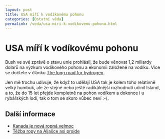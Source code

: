 ```yaml
---
layout: post
title: USA míří k vodíkovému pohonu
categories: [Ostatní věda]
permalink: /veda/usa-miri-k-vodikovemu-pohonu.html
---
```

# USA míří k vodíkovému pohonu

Bush ve své zprávě o stavu unie prohlásil, že bude věnovat 1,2 miliardy dolarů na výzkum vodíkového pohonu a ekonomii založené na vodíku. Více se dočtete v článku [The long road for hydrogen](http://news.bbc.co.uk/1/hi/sci/tech/2705607.stm).

Jen mě trochu udivuje, že když to udělají USA tak je kolem toho relativně velký humbuk, ale že stejné nebo ještě radikálnější rozhodnutí učinil Island, a to, že do 15 let přejde kompletně na pohon vodíkem a dokonce i u rybářských lodí, tak o tom se skoro vůbec neví :-(.

## Další informace

  * [Kanada je nová ropná velmoc](http://techblog.srubar.net/technologie/kanada-je-nova-ropna-velmoc.html)
  * [Těžba ropy na Aljašce asi projde](http://techblog.srubar.net/technologie/tezba-ropy-na-aljasce-asi-projde.html)



